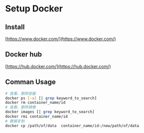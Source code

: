 # Setup Docker

## Install
[https://www.docker.com/](https://www.docker.com/)

## Docker hub
[https://hub.docker.com/](https://hub.docker.com/)
## Comman Usage

```bash
# 查看、删除容器
docker ps [-a] [| grep keyword_to_search]
docker rm container_name/id
# 查看、删除镜像
docker images [| grep keyword_to_search]
docker rmi container_name/id
# 数据复制 
docker cp /path/of/data  container_name/id:/new/path/of/data
```